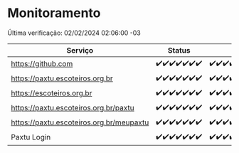 # Monitoramento

Última verificação: 02/02/2024 02:06:00 -03

|Serviço|Status|Últimas 24h|
|---|---|---|
|https://github.com|<span title="2024-01-26: OK=24">✔️</span><span title="2024-01-27: OK=24">✔️</span><span title="2024-01-28: OK=24">✔️</span><span title="2024-01-29: OK=24">✔️</span><span title="2024-01-30: OK=24">✔️</span><span title="2024-01-31: OK=24">✔️</span><span title="2024-02-01: OK=5">✔️</span>|<span title="01/02/2024 02:06:00 -03 : 200">✔️</span><span title="01/02/2024 03:08:00 -03 : 200">✔️</span><span title="01/02/2024 04:06:00 -03 : 200">✔️</span><span title="01/02/2024 05:08:00 -03 : 200">✔️</span><span title="01/02/2024 06:06:00 -03 : 200">✔️</span><span title="01/02/2024 07:06:00 -03 : 200">✔️</span><span title="01/02/2024 08:04:00 -03 : 200">✔️</span><span title="01/02/2024 09:11:00 -03 : 200">✔️</span><span title="01/02/2024 10:06:00 -03 : 200">✔️</span><span title="01/02/2024 11:04:00 -03 : 200">✔️</span><span title="01/02/2024 12:06:00 -03 : 200">✔️</span><span title="01/02/2024 13:07:00 -03 : 200">✔️</span><span title="01/02/2024 14:05:00 -03 : 200">✔️</span><span title="01/02/2024 15:07:00 -03 : 200">✔️</span><span title="01/02/2024 16:03:00 -03 : 200">✔️</span><span title="01/02/2024 17:06:00 -03 : 200">✔️</span><span title="01/02/2024 18:04:00 -03 : 200">✔️</span><span title="01/02/2024 19:06:00 -03 : 200">✔️</span><span title="01/02/2024 20:06:00 -03 : 200">✔️</span><span title="01/02/2024 21:29:00 -03 : 200">✔️</span><span title="01/02/2024 22:39:00 -03 : 200">✔️</span><span title="01/02/2024 23:12:00 -03 : 200">✔️</span><span title="02/02/2024 00:07:00 -03 : 200">✔️</span><span title="02/02/2024 01:08:00 -03 : 200">✔️</span><span title="02/02/2024 02:06:00 -03 : 200">✔️</span>|
|https://paxtu.escoteiros.org.br|<span title="2024-01-26: OK=24">✔️</span><span title="2024-01-27: OK=24">✔️</span><span title="2024-01-28: OK=24">✔️</span><span title="2024-01-29: OK=24">✔️</span><span title="2024-01-30: OK=24">✔️</span><span title="2024-01-31: OK=24">✔️</span><span title="2024-02-01: OK=5">✔️</span>|<span title="01/02/2024 02:06:00 -03 : 200">✔️</span><span title="01/02/2024 03:08:00 -03 : 200">✔️</span><span title="01/02/2024 04:06:00 -03 : 200">✔️</span><span title="01/02/2024 05:08:00 -03 : 200">✔️</span><span title="01/02/2024 06:06:00 -03 : 200">✔️</span><span title="01/02/2024 07:06:00 -03 : 200">✔️</span><span title="01/02/2024 08:04:00 -03 : 200">✔️</span><span title="01/02/2024 09:11:00 -03 : 200">✔️</span><span title="01/02/2024 10:06:00 -03 : 200">✔️</span><span title="01/02/2024 11:04:00 -03 : 200">✔️</span><span title="01/02/2024 12:06:00 -03 : 200">✔️</span><span title="01/02/2024 13:07:00 -03 : 200">✔️</span><span title="01/02/2024 14:05:00 -03 : 200">✔️</span><span title="01/02/2024 15:07:00 -03 : 200">✔️</span><span title="01/02/2024 16:03:00 -03 : 200">✔️</span><span title="01/02/2024 17:06:00 -03 : 200">✔️</span><span title="01/02/2024 18:04:00 -03 : 200">✔️</span><span title="01/02/2024 19:06:00 -03 : 200">✔️</span><span title="01/02/2024 20:06:00 -03 : 200">✔️</span><span title="01/02/2024 21:29:00 -03 : 200">✔️</span><span title="01/02/2024 22:39:00 -03 : 200">✔️</span><span title="01/02/2024 23:12:00 -03 : 200">✔️</span><span title="02/02/2024 00:07:00 -03 : 200">✔️</span><span title="02/02/2024 01:08:00 -03 : 200">✔️</span><span title="02/02/2024 02:06:00 -03 : 200">✔️</span>|
|https://escoteiros.org.br|<span title="2024-01-26: OK=24">✔️</span><span title="2024-01-27: OK=24">✔️</span><span title="2024-01-28: OK=24">✔️</span><span title="2024-01-29: OK=24">✔️</span><span title="2024-01-30: OK=24">✔️</span><span title="2024-01-31: OK=24">✔️</span><span title="2024-02-01: OK=5">✔️</span>|<span title="01/02/2024 02:06:00 -03 : 200">✔️</span><span title="01/02/2024 03:08:00 -03 : 200">✔️</span><span title="01/02/2024 04:06:00 -03 : 200">✔️</span><span title="01/02/2024 05:08:00 -03 : 200">✔️</span><span title="01/02/2024 06:06:00 -03 : 200">✔️</span><span title="01/02/2024 07:06:00 -03 : 200">✔️</span><span title="01/02/2024 08:04:00 -03 : 200">✔️</span><span title="01/02/2024 09:11:00 -03 : 200">✔️</span><span title="01/02/2024 10:06:00 -03 : 200">✔️</span><span title="01/02/2024 11:04:00 -03 : 200">✔️</span><span title="01/02/2024 12:06:00 -03 : 200">✔️</span><span title="01/02/2024 13:07:00 -03 : 200">✔️</span><span title="01/02/2024 14:05:00 -03 : 200">✔️</span><span title="01/02/2024 15:07:00 -03 : 200">✔️</span><span title="01/02/2024 16:03:00 -03 : 200">✔️</span><span title="01/02/2024 17:06:00 -03 : 200">✔️</span><span title="01/02/2024 18:04:00 -03 : 200">✔️</span><span title="01/02/2024 19:06:00 -03 : 200">✔️</span><span title="01/02/2024 20:06:00 -03 : 200">✔️</span><span title="01/02/2024 21:29:00 -03 : 200">✔️</span><span title="01/02/2024 22:39:00 -03 : 200">✔️</span><span title="01/02/2024 23:12:00 -03 : 200">✔️</span><span title="02/02/2024 00:07:00 -03 : 200">✔️</span><span title="02/02/2024 01:08:00 -03 : 200">✔️</span><span title="02/02/2024 02:06:00 -03 : 200">✔️</span>|
|https://paxtu.escoteiros.org.br/paxtu|<span title="2024-01-26: OK=24">✔️</span><span title="2024-01-27: OK=24">✔️</span><span title="2024-01-28: OK=24">✔️</span><span title="2024-01-29: OK=24">✔️</span><span title="2024-01-30: OK=24">✔️</span><span title="2024-01-31: OK=24">✔️</span><span title="2024-02-01: OK=5">✔️</span>|<span title="01/02/2024 02:06:00 -03 : 200">✔️</span><span title="01/02/2024 03:08:00 -03 : 200">✔️</span><span title="01/02/2024 04:06:00 -03 : 200">✔️</span><span title="01/02/2024 05:08:00 -03 : 200">✔️</span><span title="01/02/2024 06:06:00 -03 : 200">✔️</span><span title="01/02/2024 07:06:00 -03 : 200">✔️</span><span title="01/02/2024 08:04:00 -03 : 200">✔️</span><span title="01/02/2024 09:11:00 -03 : 200">✔️</span><span title="01/02/2024 10:06:00 -03 : 200">✔️</span><span title="01/02/2024 11:04:00 -03 : 200">✔️</span><span title="01/02/2024 12:06:00 -03 : 200">✔️</span><span title="01/02/2024 13:07:00 -03 : 200">✔️</span><span title="01/02/2024 14:05:00 -03 : 200">✔️</span><span title="01/02/2024 15:07:00 -03 : 200">✔️</span><span title="01/02/2024 16:03:00 -03 : 200">✔️</span><span title="01/02/2024 17:06:00 -03 : 200">✔️</span><span title="01/02/2024 18:04:00 -03 : 200">✔️</span><span title="01/02/2024 19:06:00 -03 : 200">✔️</span><span title="01/02/2024 20:06:00 -03 : 200">✔️</span><span title="01/02/2024 21:29:00 -03 : 200">✔️</span><span title="01/02/2024 22:39:00 -03 : 200">✔️</span><span title="01/02/2024 23:12:00 -03 : 200">✔️</span><span title="02/02/2024 00:07:00 -03 : 200">✔️</span><span title="02/02/2024 01:08:00 -03 : 200">✔️</span><span title="02/02/2024 02:06:00 -03 : 200">✔️</span>|
|https://paxtu.escoteiros.org.br/meupaxtu|<span title="2024-01-26: OK=24">✔️</span><span title="2024-01-27: OK=24">✔️</span><span title="2024-01-28: OK=24">✔️</span><span title="2024-01-29: OK=24">✔️</span><span title="2024-01-30: OK=24">✔️</span><span title="2024-01-31: OK=24">✔️</span><span title="2024-02-01: OK=5">✔️</span>|<span title="01/02/2024 02:06:00 -03 : 200">✔️</span><span title="01/02/2024 03:08:00 -03 : 200">✔️</span><span title="01/02/2024 04:06:00 -03 : 200">✔️</span><span title="01/02/2024 05:08:00 -03 : 200">✔️</span><span title="01/02/2024 06:06:00 -03 : 200">✔️</span><span title="01/02/2024 07:06:00 -03 : 200">✔️</span><span title="01/02/2024 08:04:00 -03 : 200">✔️</span><span title="01/02/2024 09:11:00 -03 : 200">✔️</span><span title="01/02/2024 10:06:00 -03 : 200">✔️</span><span title="01/02/2024 11:04:00 -03 : 200">✔️</span><span title="01/02/2024 12:06:00 -03 : 200">✔️</span><span title="01/02/2024 13:07:00 -03 : 200">✔️</span><span title="01/02/2024 14:05:00 -03 : 200">✔️</span><span title="01/02/2024 15:07:00 -03 : 200">✔️</span><span title="01/02/2024 16:03:00 -03 : 200">✔️</span><span title="01/02/2024 17:06:00 -03 : 200">✔️</span><span title="01/02/2024 18:04:00 -03 : 200">✔️</span><span title="01/02/2024 19:06:00 -03 : 200">✔️</span><span title="01/02/2024 20:06:00 -03 : 200">✔️</span><span title="01/02/2024 21:29:00 -03 : 200">✔️</span><span title="01/02/2024 22:39:00 -03 : 200">✔️</span><span title="01/02/2024 23:12:00 -03 : 200">✔️</span><span title="02/02/2024 00:07:00 -03 : 200">✔️</span><span title="02/02/2024 01:08:00 -03 : 200">✔️</span><span title="02/02/2024 02:06:00 -03 : 200">✔️</span>|
|Paxtu Login|<span title="2024-01-26: OK=24">✔️</span><span title="2024-01-27: OK=24">✔️</span><span title="2024-01-28: OK=24">✔️</span><span title="2024-01-29: OK=24">✔️</span><span title="2024-01-30: OK=24">✔️</span><span title="2024-01-31: OK=24">✔️</span><span title="2024-02-01: OK=5">✔️</span>|<span title="01/02/2024 02:06:00 -03 : 200">✔️</span><span title="01/02/2024 03:08:00 -03 : 200">✔️</span><span title="01/02/2024 04:07:00 -03 : 200">✔️</span><span title="01/02/2024 05:08:00 -03 : 200">✔️</span><span title="01/02/2024 06:06:00 -03 : 200">✔️</span><span title="01/02/2024 07:06:00 -03 : 200">✔️</span><span title="01/02/2024 08:04:00 -03 : 200">✔️</span><span title="01/02/2024 09:11:00 -03 : 200">✔️</span><span title="01/02/2024 10:06:00 -03 : 200">✔️</span><span title="01/02/2024 11:04:00 -03 : 200">✔️</span><span title="01/02/2024 12:06:00 -03 : 200">✔️</span><span title="01/02/2024 13:07:00 -03 : 200">✔️</span><span title="01/02/2024 14:05:00 -03 : 200">✔️</span><span title="01/02/2024 15:07:00 -03 : 200">✔️</span><span title="01/02/2024 16:03:00 -03 : 200">✔️</span><span title="01/02/2024 17:06:00 -03 : 200">✔️</span><span title="01/02/2024 18:04:00 -03 : 200">✔️</span><span title="01/02/2024 19:06:00 -03 : 200">✔️</span><span title="01/02/2024 20:06:00 -03 : 200">✔️</span><span title="01/02/2024 21:29:00 -03 : 200">✔️</span><span title="01/02/2024 22:39:00 -03 : 200">✔️</span><span title="01/02/2024 23:13:00 -03 : 200">✔️</span><span title="02/02/2024 00:07:00 -03 : 200">✔️</span><span title="02/02/2024 01:08:00 -03 : 200">✔️</span><span title="02/02/2024 02:06:00 -03 : 200">✔️</span>|
